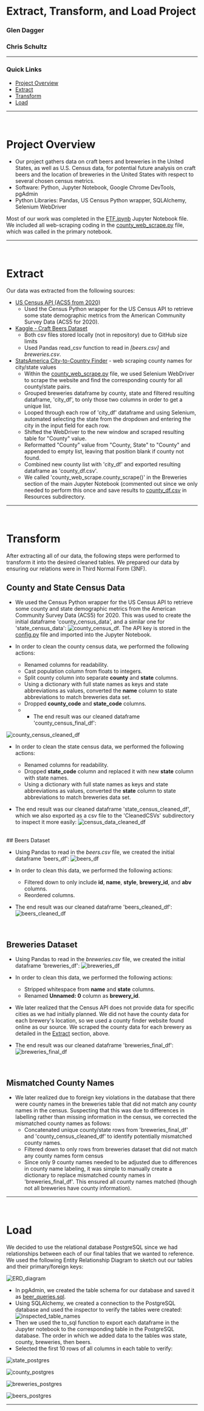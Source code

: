# Extract, Transform, and Load Project
### Glen Dagger
### Chris Schultz

<hr>

### Quick Links
- [Project Overview](#overview)
- [Extract](#extract)
- [Transform](#transform)
- [Load](#load)


<hr>

<br>

# Project Overview

- Our project gathers data on craft beers and breweries in the United States, as well as U.S. Census data, for potential future analysis on craft beers and the location of breweries in the United States with respect to several chosen census metrics.
- Software: Python, Jupyter Notebook, Google Chrome DevTools, pgAdmin
- Python Libraries: Pandas, US Census Python wrapper, SQLAlchemy, Selenium WebDriver

Most of our work was completed in the [ETF.ipynb](ETL.ipynb) Jupyter Notebook file. We included all web-scraping coding in the [county_web_scrape.py](county_web_scrape.py) file, which was called in the primary notebook.

<hr>

<br>

# Extract

Our data was extracted from the following sources:
- [US Census API (ACS5 from 2020)](https://pypi.org/project/CensusData/)
  - Used the Census Python wrapper for the US Census API to retrieve some state demographic metrics from the American Community Survey Data (ACS5 for 2020).
- [Kaggle - Craft Beers Dataset](https://www.kaggle.com/datasets/nickhould/craft-cans?select=breweries.csv)
  - Both csv files stored locally (not in repository) due to GitHub size limits
  - Used Pandas read_csv function to read in <em>[beers.csv]</em> and <em>breweries.csv</em>.
- [StatsAmerica City-to-Country Finder](https://www.statsamerica.org/CityCountyFinder/) - web scraping county names for city/state values
  - Within the [county_web_scrape.py](county_web_scrape.py) file, we used Selenium WebDriver to scrape the website and find the corresponding county for all county/state pairs.
  - Grouped breweries dataframe by county, state and filtered resulting dataframe, 'city_df', to only those two columns in order to get a unique list.
  - Looped through each row of 'city_df' dataframe and using Selenium, automated selecting the state from the dropdown and entering the city in the input field for each row.
  - Shifted the WebDriver to the new window and scraped resulting table for "County" value.
  - Reformatted "County" value from "County, State" to "County" and appended to empty list, leaving that position blank if county not found.
  - Combined new county list with 'city_df' and exported resulting dataframe as 'county_df.csv'.
  - We called 'county_web_scrape.county_scrape()' in the Breweries section of the main Jupyter Notebook (commented out since we only needed to perform this once and save results to [county_df.csv](./Resources/county_df.csv) in Resources subdirectory.

<hr>

<br>

# Transform

After extracting all of our data, the following steps were performed to transform it into the desired cleaned tables. We prepared our data by ensuring our relations were in Third Normal Form (3NF).

## County and State Census Data

- We used the Census Python wrapper for the US Census API to retrieve some county and state demographic metrics from the American Community Survey Data (ACS5) for 2020. This was used to create the initial dataframe 'county_census_data', and a similar one for 'state_census_data':
![county_census_df](./screenshots/county_census_df.png). The API key is stored in the [config.py](config.py) file and imported into the Jupyter Notebook.

- In order to clean the county census data, we performed the following actions:
  - Renamed columns for readability.
  - Cast population column from floats to integers.
  - Split county column into separate <strong>county</strong> and <strong>state</strong> columns.
  - Using a dictionary with full state names as keys and state abbreviations as values, converted the <strong>name</strong> column to state abbreviations to match breweries data set.
  - Dropped <strong>county_code</strong> and <strong>state_code</strong> columns.
  -   - The end result was our cleaned dataframe 'county_census_final_df':

![county_census_cleaned_df](./screenshots/county_census_final_df.png)

- In order to clean the state census data, we performed the following actions:
  - Renamed columns for readability.
  - Dropped <strong>state_code</strong> column and replaced it with new <strong>state</strong> column with state names.
  - Using a dictionary with full state names as keys and state abbreviations as values, converted the <strong>state</strong> column to state abbreviations to match breweries data set.

- The end result was our cleaned dataframe 'state_census_cleaned_df', which we also exported as a csv file to the 'CleanedCSVs' subdirectory to inspect it more easily:
![census_data_cleaned_df](./screenshots/state_census_cleaned_df.png)

<br>
## Beers Dataset

- Using Pandas to read in the <em>beers.csv</em> file, we created the initial dataframe 'beers_df':
![beers_df](./screenshots/beers_df_before.png)
- In order to clean this data, we performed the following actions:
  - Filtered down to only include <strong>id</strong>, <strong>name</strong>, <strong>style</strong>, <strong>brewery_id</strong>, and <strong>abv</strong> columns.
  - Reordered columns.
  
- The end result was our cleaned dataframe 'beers_cleaned_df':
![beers_cleaned_df](./screenshots/beers_cleaned_df.png)

<br>

## Breweries Dataset

- Using Pandas to read in the <em>breweries.csv</em> file, we created the initial dataframe 'breweries_df':
![breweries_df](./screenshots/breweries_df_before.png)

- In order to clean this data, we performed the following actions:
  - Stripped whitespace from <strong>name</strong> and <strong>state</strong> columns.
  - Renamed <strong>Unnamed: 0</strong> column as <strong>brewery_id</strong>.

- We later realized that the Census API does not provide data for specific cities as we had initially planned. We did not have the county data for each brewery's location, so we used a county finder website found online as our source. We scraped the county data for each brewery as detailed in the [Extract](#extract) section, above.
- The end result was our cleaned dataframe 'breweries_final_df':
![breweries_final_df](./screenshots/breweries_final_df.png)

<br>

## Mismatched County Names
- We later realized due to foreign key violations in the database that there were county names in the breweries table that did not match any county names in the census. Suspecting that this was due to differences in labelling rather than missing information in the census, we corrected the mismatched county names as follows:
  - Concatenated unique county/state rows from 'breweries_final_df' and 'county_census_cleaned_df' to identify potentially mismatched county names.
  - Filtered down to only rows from breweries dataset that did not match any county names form census
  - Since only 9 county names needed to be adjusted due to differences in county name labeling, it was simple to manually create a dictionary to replace mismatched county names in 'breweries_final_df'. This ensured all county names matched (though not all breweries have county information).

<hr>

<br>

# Load

We decided to use the relational database PostgreSQL since we had relationships between each of our final tables that we wanted to reference. We used the following Entity Relationship Diagram to sketch out our tables and their primary/foreign keys:

![ERD_diagram](./screenshots/ERD.png)

- In pgAdmin, we created the table schema for our database and saved it as [beer_queries.sql](/beer_queries.sql).
- Using SQLAlchemy, we created a connection to the PostgreSQL database and used the inspector to verify the tables were created:
![inspected_table_names](./screenshots/inspected_tablenames.png)
- Then we used the to_sql function to export each dataframe in the Jupyter notebook to the corresponding table in the PostgreSQL database. The order in which we added data to the tables was state, county, breweries, then beers.
- Selected the first 10 rows of all columns in each table to verify:

![state_postgres](./screenshots/state_census_postgres.png)

![county_postgres](./screenshots/county_census_postgres.png)

![breweries_postgres](./screenshots/breweries_postgres.png)

![beers_postgres](./screenshots/beers_postgres.png)

<hr>
